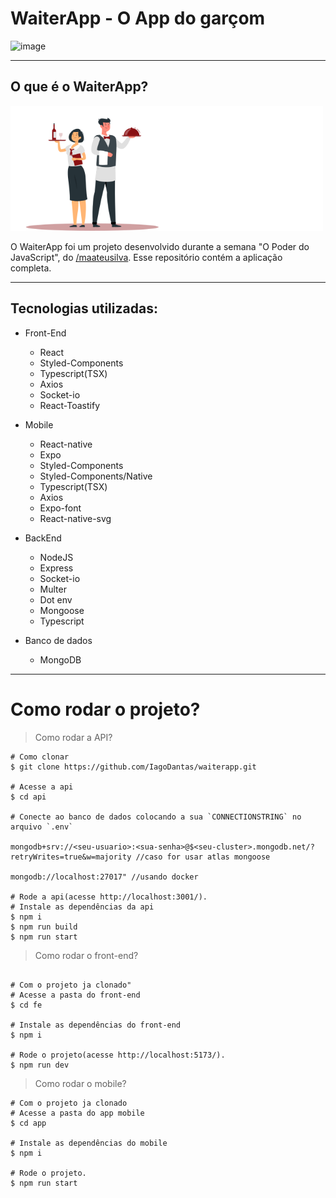 # WaiterApp - O App do garçom

![image](https://user-images.githubusercontent.com/82843173/202978820-d45133ce-00c4-4544-b305-09477e7854a8.png)
<hr/>

## O que é o WaiterApp?
<img src="https://github.com/Vitor-Tx/opjs-front-end/blob/master/src/assets/images/logo.svg" width="500" height="200">

O WaiterApp foi um projeto desenvolvido durante a semana "O Poder do JavaScript", do [/maateusilva](http://github.com/maateusilva). Esse repositório contém a aplicação completa.
<hr/>


## Tecnologias utilizadas:
* Front-End

  * React
  * Styled-Components
  * Typescript(TSX)
  * Axios
  * Socket-io
  * React-Toastify
  
* Mobile

  * React-native
  * Expo
  * Styled-Components
  * Styled-Components/Native
  * Typescript(TSX)
  * Axios
  * Expo-font
  * React-native-svg
  
* BackEnd

  * NodeJS
  * Express
  * Socket-io
  * Multer
  * Dot env
  * Mongoose
  * Typescript
  
* Banco de dados

  * MongoDB
 <hr/>
 
# Como rodar o projeto?

> Como rodar a API?
```
# Como clonar
$ git clone https://github.com/IagoDantas/waiterapp.git

# Acesse a api
$ cd api

# Conecte ao banco de dados colocando a sua `CONNECTIONSTRING` no arquivo `.env`

mongodb+srv://<seu-usuario>:<sua-senha>@$<seu-cluster>.mongodb.net/?retryWrites=true&w=majority //caso for usar atlas mongoose

mongodb://localhost:27017" //usando docker

# Rode a api(acesse http://localhost:3001/).
# Instale as dependências da api
$ npm i
$ npm run build
$ npm run start
```


>Como rodar o front-end?
```

# Com o projeto ja clonado"
# Acesse a pasta do front-end
$ cd fe

# Instale as dependências do front-end
$ npm i

# Rode o projeto(acesse http://localhost:5173/).
$ npm run dev
```

>Como rodar o mobile?
```
# Com o projeto ja clonado
# Acesse a pasta do app mobile
$ cd app

# Instale as dependências do mobile
$ npm i

# Rode o projeto.
$ npm run start

```
